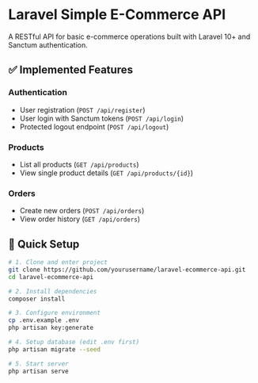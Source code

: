 # Laravel Simple E-Commerce API

A RESTful API for basic e-commerce operations built with Laravel 10+ and Sanctum authentication.

## ✅ Implemented Features

### Authentication

-   User registration (`POST /api/register`)
-   User login with Sanctum tokens (`POST /api/login`)
-   Protected logout endpoint (`POST /api/logout`)

### Products

-   List all products (`GET /api/products`)
-   View single product details (`GET /api/products/{id}`)

### Orders

-   Create new orders (`POST /api/orders`)
-   View order history (`GET /api/orders`)

## 🚀 Quick Setup

```bash
# 1. Clone and enter project
git clone https://github.com/yourusername/laravel-ecommerce-api.git
cd laravel-ecommerce-api

# 2. Install dependencies
composer install

# 3. Configure environment
cp .env.example .env
php artisan key:generate

# 4. Setup database (edit .env first)
php artisan migrate --seed

# 5. Start server
php artisan serve
```
